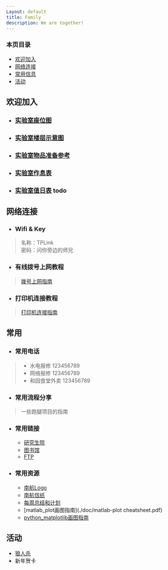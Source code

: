 ```yaml
---
Layout: default
title: Family
description: We are together!
---
```


### 本页目录

* [欢迎加入](#欢迎加入)
* [网络连接](#网络连接)
* [常用信息](#常用)
* [活动](#活动)


## 欢迎加入

- ### [实验室座位图](https://zhaoph2008.github.io/IATCNG/support/map.html#实验室座位图)

- ### [实验室楼层示意图](https://zhaoph2008.github.io/IATCNG/support/map.html#实验室楼层示意图)

- ### [实验室物品准备参考](./doc/things-list.docx)

- ### [实验室作息表](https://zhaoph2008.github.io/IATCNG/support/time.html)

- ### [实验室值日表](./doc/1.pdf) todo


## 网络连接

- ### Wifi & Key

> 名称：TPLink<br>
> 密码：问你旁边的师兄<br>

- ### 有线拨号上网教程

> [拨号上网指南](网页跳转，待补充)

- ### 打印机连接教程

> [打印机连接指南](网页跳转，待补充)

## 常用

- ### 常用电话

> - 水电报修 123456789 
> - 网络报修 123456789 
> - 和园食堂外卖 123456789 

- ### 常用流程分享

> 一些跑腿项目的指南

- ### 常用链接

  - [研究生院](http://www.graduate.nuaa.edu.cn/)
  - [图书馆](http://lib.nuaa.edu.cn/)
  - [FTP](http://ftp.nuaa.edu.cn/)

- ### 常用资源

  - [南航Logo](https://www.nuaa.edu.cn/589/list.htm)
  - [南航信纸](./doc/temple.pptx)
  - [每周总结和计划](./doc/plan.docx)
  - [matlab_plot画图指南](./doc/matlab-plot cheatsheet.pdf)
  - [python_matplotlib画图指南](./doc/matplotlib-cheatsheet.pdf)

## 活动
  - [狼人杀](https://zhaoph2008.github.io/IATCNG/support/activity.html)
  - 新年贺卡


